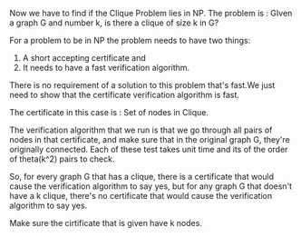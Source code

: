Now we have to find if the Clique Problem lies in NP.
The problem is : GIven a graph G and number k, is there a clique of size k in G?

For a problem to be in NP the problem needs to have two things:

1. A short accepting certificate and 
2. It needs to have a fast verification algorithm. 

There is no requirement of a solution to this problem that's fast.We just need to show that the certificate verification algorithm is fast.

The certificate in this case is : Set of nodes in Clique.

The verification algorithm that we run is that we go through all pairs of nodes in that certificate, and make sure that in the original graph G, they're originally connected. 
Each of these test takes unit time and its of the order of theta(k^2) pairs to check.

So, for every graph G that has a clique, there is a certificate that would cause the verification algorithm to say yes, but for any graph G that doesn't have a k clique, there's no certificate that would cause the verification algorithm to say yes.

Make sure the cirtificate that is given have k nodes.